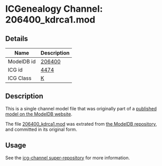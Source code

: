 # ICGenealogy Channel: 206400\_kdrca1.mod

## Details

Name | Description
---- | -----------
ModelDB id | [206400](http://senselab.med.yale.edu/ModelDB/ShowModel.cshtml?model=206400)
ICG id | [4474](http://icg.neurotheory.ox.ac.uk/channels/1/4474)
ICG Class | [K](http://icg.neurotheory.ox.ac.uk/channels/1)

## Description

This is a single channel model file that was originally part of a [published model on the ModelDB website](http://senselab.med.yale.edu/mModelDB/ShowModel.cshtml?model=206400).

The file [206400\_kdrca1.mod](206400_kdrca1.mod) was extrated from [the ModelDB repository](http://senselab.med.yale.edu/ModelDB/ShowModel.cshtml?model=206400), and committed in its original form.

## Usage

See the [icg-channel super-repository](https://github.com/icgenealogy/icg-channels) for more information.